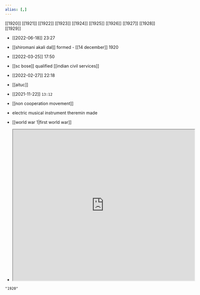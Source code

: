 ```yaml
---
alias: [,]
---
```

[[1920]] [[1921]] [[1922]] [[1923]] [[1924]] [[1925]] [[1926]] [[1927]] [[1928]] [[1929]]

- [[2022-06-18]] 23:27
- [[shiromani akali dal]] formed - [[14 december]] 1920

- [[2022-03-25]] 17:50
- [[sc bose]] qualified [[indian civil services]]

- [[2022-02-27]] 22:18
- [[aituc]]

- [[2021-11-22]] `13:12`
- [[non cooperation movement]]

- electric musical instrument theremin made
- [[world war 1|first world war]]
- <iframe src="https://docs.google.com/spreadsheets/d/1DwWQgeyhY1YQT8UCZerXsXWQUZ6HnMHWuxk6OvY2uV0/edit#gid=0" width="600" height="500" ></iframe>

```query
"1920"
```